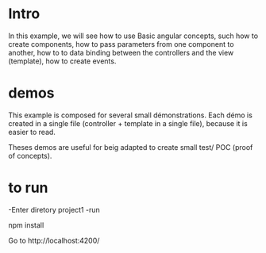 # Intro

In this example, we will see how to use Basic angular concepts, such how to create components, how to pass parameters from one component to another, how to to data binding between the controllers and the view (template), how to create events.



# demos


This example is composed for several small démonstrations.
Each démo is created in a single file (controller + template in a single file), because it is easier to read.

Theses demos are useful for beig adapted to create small test/ POC (proof of concepts).



# to run

-Enter diretory  project1
-run
 
npm install


Go to http://localhost:4200/

